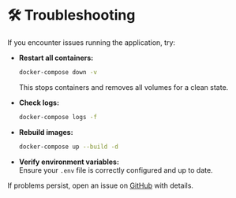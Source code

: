 # 🛠️ Troubleshooting

If you encounter issues running the application, try:

- **Restart all containers:**  
  ```bash
  docker-compose down -v
  ```
  This stops containers and removes all volumes for a clean state.

- **Check logs:**  
  ```bash
  docker-compose logs -f
  ```

- **Rebuild images:**  
  ```bash
  docker-compose up --build -d
  ```

- **Verify environment variables:**  
  Ensure your `.env` file is correctly configured and up to date.

If problems persist, open an issue on [GitHub](https://github.com/opendexcom/formul.ai/issues) with details.
